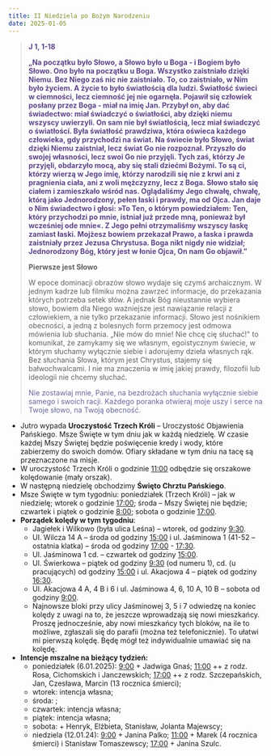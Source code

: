 ```yaml
---
title: II Niedziela po Bożym Narodzeniu
date: 2025-01-05
---
```


> **<span style="color: #5D4587;">J 1, 1-18 </span>**
>
> **<span style="color: #5D4587;">„Na początku było Słowo, a Słowo było u Boga - i Bogiem było Słowo. Ono było na początku u Boga. Wszystko zaistniało dzięki Niemu. Bez Niego zaś nic nie zaistniało. To, co zaistniało, w Nim było życiem. A życie to było światłością dla ludzi. Światłość świeci w ciemności, lecz ciemność jej nie ogarnęła. Pojawił się człowiek posłany przez Boga - miał na imię Jan. Przybył on, aby dać świadectwo: miał świadczyć o światłości, aby dzięki niemu wszyscy uwierzyli. On sam nie był światłością, lecz miał świadczyć o światłości. Była światłość prawdziwa, która oświeca każdego człowieka, gdy przychodzi na świat. Na świecie było Słowo, świat dzięki Niemu zaistniał, lecz świat Go nie rozpoznał. Przyszło do swojej własności, lecz swoi Go nie przyjęli. Tych zaś, którzy Je przyjęli, obdarzyło mocą, aby się stali dziećmi Bożymi. To są ci, którzy wierzą w Jego imię, którzy narodzili się nie z krwi ani z pragnienia ciała, ani z woli mężczyzny, lecz z Boga. Słowo stało się ciałem i zamieszkało wśród nas. Oglądaliśmy Jego chwałę, chwałę, którą jako Jednorodzony, pełen łaski i prawdy, ma od Ojca. Jan daje o Nim świadectwo i głosi: »To Ten, o którym powiedziałem: Ten, który przychodzi po mnie, istniał już przede mną, ponieważ był wcześniej ode mnie«. Z Jego pełni otrzymaliśmy wszyscy łaskę zamiast łaski. Mojżesz bowiem przekazał Prawo, a łaska i prawda zaistniały przez Jezusa Chrystusa. Boga nikt nigdy nie widział; Jednorodzony Bóg, który jest w łonie Ojca, On nam Go objawił.”</span>**
>
>
>
> **Pierwsze jest Słowo**
>
> W epoce dominacji obrazów słowo wydaje się czymś archaicznym. W jednym kadrze lub filmiku można zawrzeć informacje, do przekazania których potrzeba setek słów. A jednak Bóg nieustannie wybiera słowo, bowiem dla Niego ważniejsze jest nawiązanie relacji z człowiekiem, a nie tylko przekazanie informacji. Słowo jest nośnikiem obecności, a jedną z bolesnych form przemocy jest odmowa mówienia lub słuchania. „Nie mów do mnie! Nie chcę cię słuchać!" to komunikat, że zamykamy się we własnym, egoistycznym świecie, w którym słuchamy wyłącznie siebie i adorujemy dzieła własnych rąk. Bez słuchania Słowa, którym jest Chrystus, stajemy się bałwochwalcami. I nie ma znaczenia w imię jakiej prawdy, filozofii lub ideologii nie chcemy słuchać.
>
> <span style="color: #666699;">Nie zostawiaj mnie, Panie, na bezdrożach słuchania wyłącznie siebie samego i swoich racji. Każdego poranka otwieraj moje uszy i serce na Twoje słowo, na Twoją obecność.
> &nbsp;

- Jutro wypada **Uroczystość Trzech Króli** – Uroczystość Objawienia Pańskiego. Msze Święte w tym dniu jak w każdą niedzielę. W czasie każdej Mszy Świętej będzie poświęcenie kredy i wody, które zabierzemy do swoich domów. Ofiary składane w tym dniu na tacę są przeznaczone na misje.
- W uroczystość Trzech Króli o godzinie <u>11:00</u> odbędzie się orszakowe kolędowanie (mały orszak).
- W następną niedzielę obchodzimy **Święto Chrztu Pańskiego**.
- Msze Święte w tym tygodniu: poniedziałek (Trzech Króli) – jak w niedzielę; wtorek o godzinie <u>17:00</u>; środa – Mszy Świętej nie będzie; czwartek i piątek o godzinie <u>8:00</u>; sobota o godzinie <u>17:00</u>.
- **Porządek kolędy w tym tygodniu**:
  - Jagiełek i Wilkowo (była ulica Leśna) – wtorek, od godziny <u>9:30</u>.
  - Ul. Wilcza 14 A – środa od godziny <u>15:00</u> i ul. Jaśminowa 1 (41-52 – ostatnia klatka) – środa od godziny <u>17:00</u> - <u>17:30</u>.
  - Ul. Jaśminowa 1 cd. – czwartek od godziny <u>15:00</u>.
  - Ul. Świerkowa – piątek od godziny <u>9:30</u> (od numeru 1), cd. (u pracujących) od godziny <u>15:00</u> i ul. Akacjowa 4 – piątek od godziny <u>16:30</u>.
  - Ul. Akacjowa 4 A, 4 B i 6 i ul. Jaśminowa 4, 6, 10 A, 10 B – sobota od godziny <u>9:00</u>.
  - Najnowsze bloki przy ulicy Jaśminowej 3, 5 i 7 odwiedzę na koniec kolędy z uwagi na to, że jeszcze wprowadzają się nowi mieszkańcy. Proszę jednocześnie, aby nowi mieszkańcy tych bloków, na ile to możliwe, zgłaszali się do parafii (można też telefonicznie). To ułatwi mi pierwszą kolędę. Będę mógł też indywidualnie umawiać się na kolędę.
- **Intencje mszalne na bieżący tydzień:**
  - poniedziałek (6.01.2025): <u>9:00</u> + Jadwiga Gnaś; <u>11:00</u> ++ z rodz. Rosa, Cichomskich i Janczewskich; <u>17:00</u> ++ z rodz. Szczepańskich, Jan, Czesława, Marcin (13 rocznica śmierci);
  - wtorek: intencja własna;
  - środa: ;
  - czwartek: intencja własna;
  - piątek: intencja własna;
  - sobota: + Henryk, Elżbieta, Stanisław, Jolanta Majewscy;
  - niedziela (12.01.24): <u>9:00</u> + Janina Palko; <u>11:00</u> + Marek (4 rocznica śmierci) i Stanisław Tomaszewscy; <u>17:00</u> + Janina Szulc.

